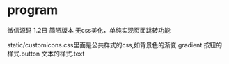 # program
微信源码
1.2日 简陋版本
无css美化，单纯实现页面跳转功能


static/customicons.css里面是公共样式的css,如背景色的渐变.gradient 按钮的样式.button 文本的样式.text <br>  
